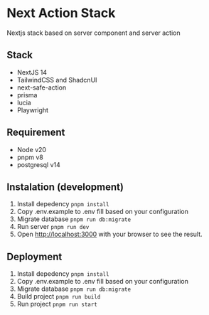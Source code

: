 # Next Action Stack
Nextjs stack based on server component and server action

## Stack
- NextJS 14
- TailwindCSS and ShadcnUI
- next-safe-action
- prisma
- lucia
- Playwright

## Requirement
- Node v20
- pnpm v8
- postgresql v14

## Instalation (development)
1. Install depedency `pnpm install`
1. Copy .env.example to .env fill based on your configuration
1. Migrate database `pnpm run db:migrate`
1. Run server `pnpm run dev`
1. Open [http://localhost:3000](http://localhost:3000) with your browser to see the result.

## Deployment
1. Install depedency `pnpm install`
1. Copy .env.example to .env fill based on your configuration
1. Migrate database `pnpm run db:migrate`
1. Build project `pnpm run build`
1. Run project `pnpm run start`
